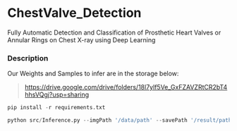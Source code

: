 # ChestValve_Detection
Fully Automatic Detection and Classification of Prosthetic Heart Valves or Annular Rings on Chest X-ray using Deep Learning

### **Description**

Our Weights and Samples to infer are in the storage below:
> https://drive.google.com/drive/folders/18l7ylf5Ve_GxFZAVZRtCR2bT4hhsVQgj?usp=sharing



```python
pip install -r requirements.txt

python src/Inference.py --imgPath '/data/path' --savePath '/result/path'
```
